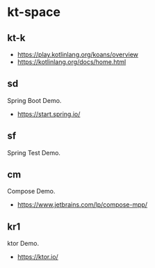 # kt-space

## kt-k

* https://play.kotlinlang.org/koans/overview
* https://kotlinlang.org/docs/home.html

## sd
Spring Boot Demo.

* https://start.spring.io/

## sf

Spring Test Demo.

## cm
Compose Demo.

* https://www.jetbrains.com/lp/compose-mpp/

## kr1
ktor Demo.

* https://ktor.io/
